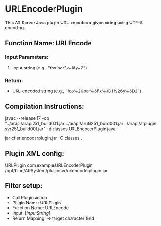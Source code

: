# URLEncoderPlugin

This AR Server Java plugin URL-encodes a given string using UTF-8 encoding.

## Function Name: URLEncode

### Input Parameters:
1. Input string (e.g., "foo bar?x=1&y=2")

### Return:
- URL-encoded string (e.g., "foo%20bar%3Fx%3D1%26y%3D2")

## Compilation Instructions:

javac --release 17 -cp "../arapi/arapi251_build001.jar:../arapi/arutil251_build001.jar:../arapi/arpluginsvr251_build001.jar" -d classes URLEncoderPlugin.java

jar cf urlencoderplugin.jar -C classes .

## Plugin XML config:

<plugin>
  <name>URLPlugin</name>
  <classname>com.example.URLEncoderPlugin</classname>
  <pathelement type="location">/opt/bmc/ARSystem/pluginsvr/urlencoderplugin.jar</pathelement>
</plugin>

## Filter setup:
- Call Plugin action
- Plugin Name: URLPlugin
- Function Name: URLEncode
- Input: [$InputString$]
- Return Mapping: → target character field